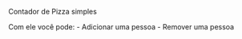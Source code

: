 Contador de Pizza simples

  Com ele você pode:
    - Adicionar uma pessoa
    - Remover uma pessoa
